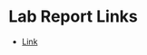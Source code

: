 # Lab Report Links

* [Link](https://kkbunny247.github.io/cse15l-lab-reports/lab-report-1-week-2.html)
